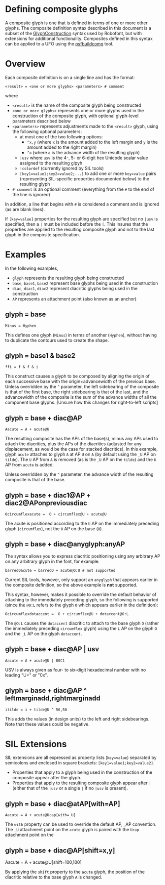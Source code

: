 # Defining composite glyphs

A composite glyph is one that is defined in terms of one or more other glyphs.
The composite definition syntax described in this document is a subset of the [GlyphConstruction](https://github.com/typemytype/GlyphConstruction) syntax used by Robofont, but with extensions for additional functionality.
Composites defined in this syntax can be applied to a UFO using the [psfbuildcomp](scripts.md#psfbuildcomp) tool.

# Overview

Each composite definition is on a single line and has the format:
```
<result> = <one or more glyphs> <parameters> # comment
```
where
- `<result>` is the name of the composite glyph being constructed
- `<one or more glyphs>` represents one or more glyphs used in the construction of the composite glyph, with optional glyph-level parameters described below
- `<parameters>` represents adjustments made to the `<result>` glyph, using the following optional parameters:
    - at most one of the two following options:
        - `^x,y` (where `x` is the amount added to the left margin and `y` is the amount added to the right margin)
        - `^a` (where `a` is the advance width of the resulting glyph)
    - `|usv` where `usv` is the 4-, 5- or 6-digit hex Unicode scalar value assigned to the resulting glpyh
    - `!colordef` (currently ignored by SIL tools)
    - `[key1=value1;key2=value2;...]` to add one or more `key=value` pairs (representing SIL-specific properties documented below) to the resulting glyph
- `# comment` is an optional comment (everything from the `#` to the end of the line is ignored)

In addition, a line that begins with `#` is considered a comment and is ignored (as are blank lines).

If `[key=value]` properties for the resulting glyph are specified but no `|usv` is specified, then a `|` must be included before the `[`.
This insures that the properties are applied to the resulting composite glyph and not to the last glyph in the composite specification.

# Examples

In the following examples,
- `glyph` represents the resulting glyph being constructed
- `base`, `base1`, `base2` represent base glyphs being used in the construction
- `diac`, `diac1`, `diac2` represent diacritic glyphs being used in the construction
- `AP` represents an attachment point (also known as an anchor)

## glyph = base
```
Minus = Hyphen
```
This defines one glyph (`Minus`) in terms of another (`Hyphen`), without having to duplicate the contours used to create the shape.

## glyph = base1 & base2
```
ffi = f & f & i
```
This construct causes a glyph to be composed by aligning the origin of each successive base with the origin+advancewidth of the previous base.  Unless overridden by the `^` parameter, the left sidebearing of the composite is that of the first base, the right sidebearing is that of the last, and the advancewidth of the composite is the sum of the advance widths of all the component base glyphs. [Unsure how this changes for right-to-left scripts]

## glyph = base + diac@AP
```
Aacute = A + acute@U
```
The resulting composite has the APs of the base(s), minus any APs used to attach the diacritics, plus the APs of the diacritics (adjusted for any displacement, as would be the case for stacked diacritics). In this example, glyph `acute` attaches to glyph `A` at AP `U` on `A` (by default using the `_U` AP on `tilde`). The `U` AP from `A` is removed (as is the `_U` AP on the `tilde`) and the `U` AP from `acute` is added.

Unless overridden by the `^` parameter, the advance width of the resulting composite is that of the base.

## glyph = base + diac1@AP + diac2@APonpreviousdiac
```
Ocircumflexacute =  O + circumflex@U + acute@U
```
The acute is positioned according to the `U` AP on the immediately preceding glyph (`circumflex`), not the `U` AP on the base (`O`).

## glyph = base + diac@anyglyph:anyAP

The syntax allows you to express diacritic positioning using any arbitrary AP on any arbitrary glyph in the font, for example:
```
barredOacute = barredO + acute@O:U # not supported
```
Current SIL tools, however, only support an `anyglyph` that appears earlier in the composite definition, so the above example is **not** supported.

This syntax, however, makes it possible to override the default behavior of attaching to the immediately preceding glyph, so the following is supported (since the `@O:L` refers to the glyph `O` which appears earlier in the definition):
```
Ocircumflexdotaccent =  O + circumflex@U + dotaccent@O:L
```
The `@O:L` causes the `dotaccent` diacritic to attach to the base glyph `O` (rather the immediately preceding `circumflex` glyph) using the `L` AP on the glyph `O` and the `_L` AP on the glyph `dotaccent`.

## glyph = base + diac@AP | usv
```
Aacute = A + acute@U | 00C1
```
USV is always given as four- to six-digit hexadecimal number with no leading "U+" or "0x".

## glyph = base + diac@AP ^ leftmarginadd,rightmarginadd
```
itilde = i + tilde@U ^ 50,50
```
This adds the values (in design units) to the left and right sidebearings. Note that these values could be negative.

# SIL Extensions

SIL extensions are all expressed as property lists (`key=value`) separated by semicolons and enclosed in square brackets: `[key1=value1;key2=value2]`.
- Properties that apply to a glyph being used in the construction of the composite appear after the glyph.
- Properties that apply to the resulting composite glyph appear after `|` (either that of the `|usv` or a single `|` if no `|usv` is present).

## glyph = base + diac@atAP[with=AP]
```
Aacute = A + acute@Ucap[with=_U]
```
The `with` property can be used to override the default AP, \_AP convention. The `_U` attachment point on the `acute` glyph is paired with the `Ucap` attachment point on the

## glyph = base + diac@AP[shift=x,y]

Aacute = A + acute@U[shift=100,100]

By applying the `shift` property to the `acute` glyph, the position of the diacritic relative to the base glyph `A` is changed.
